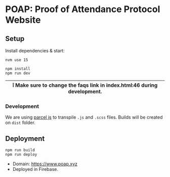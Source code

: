 # POAP: Proof of Attendance Protocol Website

## Setup

Install dependencies & start:

    nvm use 15

    npm install
    npm run dev

| :grey_exclamation: Make sure to change the faqs link in index.html:46 during development.   |
|-----------------------------------------|

### Development
We are using [parcel js](https://parceljs.org) to transpile `.js` and `.scss` files.
Builds will be created on `dist` folder.

## Deployment

    npm run build
    npm run deploy

- Domain: https://www.poap.xyz
- Deployed in Firebase.
